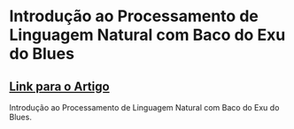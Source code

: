 # Introdução ao Processamento de Linguagem Natural com Baco do Exu do Blues

## [Link para o Artigo](https://medium.com/turing-talks/introdu%C3%A7%C3%A3o-ao-processamento-de-linguagem-natural-com-baco-exu-do-blues-17cbb7404258)

Introdução ao Processamento de Linguagem Natural com Baco do Exu do Blues.